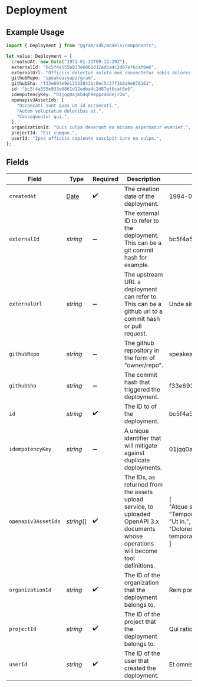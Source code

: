 # Deployment

## Example Usage

```typescript
import { Deployment } from "@gram/sdk/models/components";

let value: Deployment = {
  createdAt: new Date("1971-01-31T09:12:29Z"),
  externalId: "bc5f4a555e933e6861d12edba4c2d87ef6caf8e6",
  externalUrl: "Officiis delectus soluta eos consectetur nobis dolores.",
  githubRepo: "speakeasyapi/gram",
  githubSha: "f33e693e9e12552043bc0ec5c37f1b8a9e076161",
  id: "bc5f4a555e933e6861d12edba4c2d87ef6caf8e6",
  idempotencyKey: "01jqq0ajmb4qh9eppz48dejr2m",
  openapiv3AssetIds: [
    "Occaecati sunt quas ut id occaecati.",
    "Autem voluptatum doloribus et.",
    "Consequuntur qui.",
  ],
  organizationId: "Quis culpa deserunt ea minima aspernatur eveniet.",
  projectId: "Est cumque.",
  userId: "Ipsa officiis sapiente suscipit iure ea culpa.",
};
```

## Fields

| Field                                                                                                                                 | Type                                                                                                                                  | Required                                                                                                                              | Description                                                                                                                           | Example                                                                                                                               |
| ------------------------------------------------------------------------------------------------------------------------------------- | ------------------------------------------------------------------------------------------------------------------------------------- | ------------------------------------------------------------------------------------------------------------------------------------- | ------------------------------------------------------------------------------------------------------------------------------------- | ------------------------------------------------------------------------------------------------------------------------------------- |
| `createdAt`                                                                                                                           | [Date](https://developer.mozilla.org/en-US/docs/Web/JavaScript/Reference/Global_Objects/Date)                                         | :heavy_check_mark:                                                                                                                    | The creation date of the deployment.                                                                                                  | 1994-09-21T08:23:50Z                                                                                                                  |
| `externalId`                                                                                                                          | *string*                                                                                                                              | :heavy_minus_sign:                                                                                                                    | The external ID to refer to the deployment. This can be a git commit hash for example.                                                | bc5f4a555e933e6861d12edba4c2d87ef6caf8e6                                                                                              |
| `externalUrl`                                                                                                                         | *string*                                                                                                                              | :heavy_minus_sign:                                                                                                                    | The upstream URL a deployment can refer to. This can be a github url to a commit hash or pull request.                                | Unde similique et eligendi est doloribus ut.                                                                                          |
| `githubRepo`                                                                                                                          | *string*                                                                                                                              | :heavy_minus_sign:                                                                                                                    | The github repository in the form of "owner/repo".                                                                                    | speakeasyapi/gram                                                                                                                     |
| `githubSha`                                                                                                                           | *string*                                                                                                                              | :heavy_minus_sign:                                                                                                                    | The commit hash that triggered the deployment.                                                                                        | f33e693e9e12552043bc0ec5c37f1b8a9e076161                                                                                              |
| `id`                                                                                                                                  | *string*                                                                                                                              | :heavy_check_mark:                                                                                                                    | The ID to of the deployment.                                                                                                          | bc5f4a555e933e6861d12edba4c2d87ef6caf8e6                                                                                              |
| `idempotencyKey`                                                                                                                      | *string*                                                                                                                              | :heavy_minus_sign:                                                                                                                    | A unique identifier that will mitigate against duplicate deployments.                                                                 | 01jqq0ajmb4qh9eppz48dejr2m                                                                                                            |
| `openapiv3AssetIds`                                                                                                                   | *string*[]                                                                                                                            | :heavy_check_mark:                                                                                                                    | The IDs, as returned from the assets upload service, to uploaded OpenAPI 3.x documents whose operations will become tool definitions. | [<br/>"Atque sunt beatae.",<br/>"Tempore quisquam modi aut.",<br/>"Ut in.",<br/>"Dolores qui architecto maiores eius distinctio tempora."<br/>] |
| `organizationId`                                                                                                                      | *string*                                                                                                                              | :heavy_check_mark:                                                                                                                    | The ID of the organization that the deployment belongs to.                                                                            | Rem porro soluta voluptas ullam perspiciatis eos.                                                                                     |
| `projectId`                                                                                                                           | *string*                                                                                                                              | :heavy_check_mark:                                                                                                                    | The ID of the project that the deployment belongs to.                                                                                 | Qui ratione dolores eos ipsa.                                                                                                         |
| `userId`                                                                                                                              | *string*                                                                                                                              | :heavy_check_mark:                                                                                                                    | The ID of the user that created the deployment.                                                                                       | Et omnis optio temporibus voluptatem.                                                                                                 |